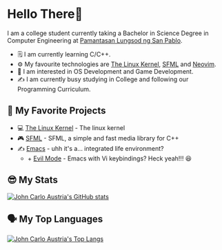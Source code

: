 # Hello There👋

I am a college student currently taking a Bachelor in Science Degree in Computer Engineering at [Pamantasan Lungsod ng San Pablo](https://www.facebook.com/PLSPOfficialFBPage/).

* 🗒️ I am currently learning C/C++.
* ⚙️  My favourite technologies are [The Linux Kernel](https://www.kernel.org/), [SFML](https://www.sfml-dev.org/) and [Neovim](https://neovim.io/).
* 🧐 I am interested in OS Development and Game Development.
* ✍️  I am currently busy studying in College and following our Programming Curriculum.


## 🌟 My Favorite Projects

* 💻 [The Linux Kernel](https://github.com/torvalds/linux) - The linux kernel
* 🎮 [SFML](https://github.com/SFML/SFML) - SFML, a simple and fast media library for C++
* ✍️  [Emacs](https://github.com/emacs-mirror/emacs) - uhh it's a... integrated life environment?
    * \+ [Evil Mode](https://github.com/emacs-evil/evil) - Emacs with Vi keybindings? Heck yeah!!! 😆

## 😎 My Stats

[![John Carlo Austria's GitHub stats](https://github-readme-stats.vercel.app/api?username=jaycedotbin&show_icons=true&theme=github_dark)](https://github.com/anuraghazra/github-readme-stats)

## 🗣️ My Top Languages

[![John Carlo Austria's Top Langs](https://github-readme-stats.vercel.app/api/top-langs/?username=jaycedotbin&theme=github_dark)](https://github.com/anuraghazra/github-readme-stats)

